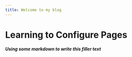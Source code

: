 ```yaml
---
title: Welcome to my blog
---
```


# Learning to Configure Pages
##### Using some markdown to write this filler text
